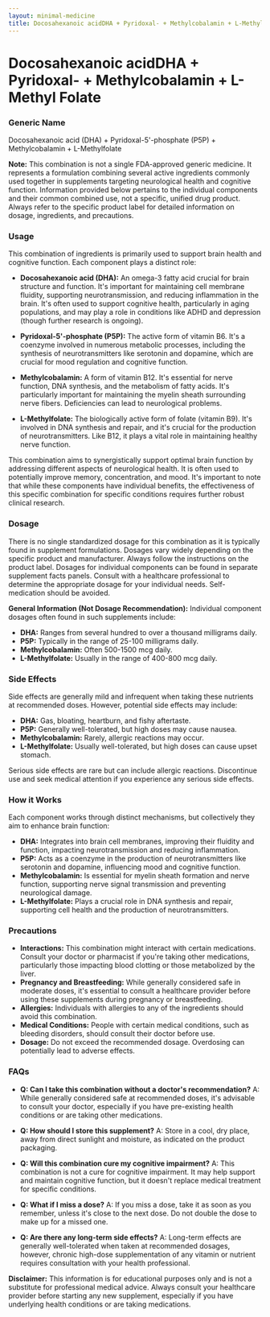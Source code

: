```yaml
---
layout: minimal-medicine
title: Docosahexanoic acidDHA + Pyridoxal- + Methylcobalamin + L-Methyl Folate
---
```


# Docosahexanoic acidDHA + Pyridoxal- + Methylcobalamin + L-Methyl Folate
### Generic Name
Docosahexanoic acid (DHA) + Pyridoxal-5'-phosphate (P5P) + Methylcobalamin + L-Methylfolate

**Note:** This combination is not a single FDA-approved generic medicine.  It represents a formulation combining several active ingredients commonly used together in supplements targeting neurological health and cognitive function.  Information provided below pertains to the individual components and their common combined use, not a specific, unified drug product.  Always refer to the specific product label for detailed information on dosage, ingredients, and precautions.


### Usage

This combination of ingredients is primarily used to support brain health and cognitive function.  Each component plays a distinct role:

* **Docosahexanoic acid (DHA):** An omega-3 fatty acid crucial for brain structure and function. It's important for maintaining cell membrane fluidity, supporting neurotransmission, and reducing inflammation in the brain.  It's often used to support cognitive health, particularly in aging populations, and may play a role in conditions like ADHD and depression (though further research is ongoing).

* **Pyridoxal-5'-phosphate (P5P):** The active form of vitamin B6. It's a coenzyme involved in numerous metabolic processes, including the synthesis of neurotransmitters like serotonin and dopamine, which are crucial for mood regulation and cognitive function.  

* **Methylcobalamin:** A form of vitamin B12. It's essential for nerve function, DNA synthesis, and the metabolism of fatty acids.  It's particularly important for maintaining the myelin sheath surrounding nerve fibers. Deficiencies can lead to neurological problems.

* **L-Methylfolate:** The biologically active form of folate (vitamin B9).  It's involved in DNA synthesis and repair, and it's crucial for the production of neurotransmitters.  Like B12, it plays a vital role in maintaining healthy nerve function.


This combination aims to synergistically support optimal brain function by addressing different aspects of neurological health.  It is often used to potentially improve memory, concentration, and mood.  It's important to note that while these components have individual benefits, the effectiveness of this specific combination for specific conditions requires further robust clinical research.


### Dosage

There is no single standardized dosage for this combination as it is typically found in supplement formulations. Dosages vary widely depending on the specific product and manufacturer.  Always follow the instructions on the product label.  Dosages for individual components can be found in separate supplement facts panels.  Consult with a healthcare professional to determine the appropriate dosage for your individual needs.  Self-medication should be avoided.

**General Information (Not Dosage Recommendation):**  Individual component dosages often found in such supplements include:

* **DHA:**  Ranges from several hundred to over a thousand milligrams daily.
* **P5P:**  Typically in the range of 25-100 milligrams daily.
* **Methylcobalamin:** Often 500-1500 mcg daily.
* **L-Methylfolate:** Usually in the range of 400-800 mcg daily.


### Side Effects

Side effects are generally mild and infrequent when taking these nutrients at recommended doses. However, potential side effects may include:

* **DHA:**  Gas, bloating, heartburn, and fishy aftertaste.
* **P5P:**  Generally well-tolerated, but high doses may cause nausea.
* **Methylcobalamin:**  Rarely, allergic reactions may occur.
* **L-Methylfolate:**  Usually well-tolerated, but high doses can cause upset stomach.


Serious side effects are rare but can include allergic reactions.  Discontinue use and seek medical attention if you experience any serious side effects.


### How it Works

Each component works through distinct mechanisms, but collectively they aim to enhance brain function:

* **DHA:** Integrates into brain cell membranes, improving their fluidity and function, impacting neurotransmission and reducing inflammation.
* **P5P:** Acts as a coenzyme in the production of neurotransmitters like serotonin and dopamine, influencing mood and cognitive function.
* **Methylcobalamin:**  Is essential for myelin sheath formation and nerve function, supporting nerve signal transmission and preventing neurological damage.
* **L-Methylfolate:** Plays a crucial role in DNA synthesis and repair, supporting cell health and the production of neurotransmitters.


### Precautions

* **Interactions:**  This combination might interact with certain medications.  Consult your doctor or pharmacist if you're taking other medications, particularly those impacting blood clotting or those metabolized by the liver.
* **Pregnancy and Breastfeeding:** While generally considered safe in moderate doses, it's essential to consult a healthcare provider before using these supplements during pregnancy or breastfeeding.
* **Allergies:**  Individuals with allergies to any of the ingredients should avoid this combination.
* **Medical Conditions:**  People with certain medical conditions, such as bleeding disorders, should consult their doctor before use.  
* **Dosage:**  Do not exceed the recommended dosage.  Overdosing can potentially lead to adverse effects.


### FAQs

* **Q: Can I take this combination without a doctor's recommendation?** A: While generally considered safe at recommended doses, it's advisable to consult your doctor, especially if you have pre-existing health conditions or are taking other medications.

* **Q: How should I store this supplement?** A: Store in a cool, dry place, away from direct sunlight and moisture, as indicated on the product packaging.

* **Q: Will this combination cure my cognitive impairment?** A: This combination is not a cure for cognitive impairment.  It may help support and maintain cognitive function, but it doesn't replace medical treatment for specific conditions.

* **Q: What if I miss a dose?** A:  If you miss a dose, take it as soon as you remember, unless it's close to the next dose. Do not double the dose to make up for a missed one.

* **Q: Are there any long-term side effects?** A: Long-term effects are generally well-tolerated when taken at recommended dosages, however, chronic high-dose supplementation of any vitamin or nutrient requires consultation with your health professional.  


**Disclaimer:** This information is for educational purposes only and is not a substitute for professional medical advice.  Always consult your healthcare provider before starting any new supplement, especially if you have underlying health conditions or are taking medications.
